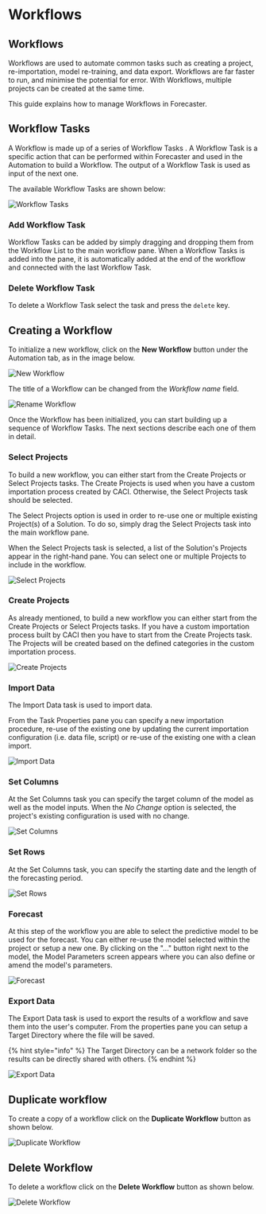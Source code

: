 # Workflows


## Workflows

Workflows are used to automate common tasks such as creating a project, re-importation, model re-training, and data export. Workflows are far faster to run, and minimise the potential for error. With Workflows, multiple projects can be created at the same time.

This guide explains how to manage Workflows in Forecaster.


## Workflow Tasks

A Workflow is made up of a series of Workflow Tasks . A Workflow Task is a specific action that can be performed within Forecaster and used in the Automation to build a Workflow. The output of a Workflow Task is used as input of the next one.

The available Workflow Tasks are shown below:

![Workflow Tasks](imgs/Workflows_WorkflowTasks.png) 



### Add Workflow Task

Workflow Tasks can be added by simply dragging and dropping them from the Workflow List to the main workflow pane. When a Workflow Tasks is added into the pane, it is automatically added at the end of the workflow and connected with the last Workflow Task.


### Delete Workflow Task
To delete a Workflow Task select the task and press the `delete` key.


## Creating a Workflow

To initialize a new workflow, click on the **New Workflow** button under the Automation tab, as in the image below.


![New Workflow](imgs/Workflows_NewWorkflow.png)



The title of a Workflow can be changed from the *Workflow name* field.


![Rename Workflow](imgs/Workflows_WorkflowName.png)


Once the Workflow has been initialized, you can start building up a sequence of Workflow Tasks. The next sections describe each one of them in detail.



### Select Projects

To build a new workflow, you can either start from the Create Projects or Select Projects tasks. The Create Projects is used when you have a custom importation process created by CACI. Otherwise, the Select Projects task should be selected.

The Select Projects option is used in order to re-use one or multiple existing Project(s) of a Solution. To do so, simply drag the Select Projects task into the main workflow pane.

When the Select Projects task is selected, a list of the Solution's Projects appear in the right-hand pane. You can select one or multiple Projects to include in the workflow.


![Select Projects](imgs/Workflows_SelectProjects.png)


### Create Projects


As already mentioned, to build a new workflow you can either start from the Create Projects or Select Projects tasks. If you have a custom importation process built by CACI then you have to start from the Create Projects task. The Projects will be created based on the defined categories in the custom importation process.



![Create Projects](imgs/Workflows_CreateProjects.png)


### Import Data

The Import Data task is used to import data.

From the Task Properties pane you can specify a new importation procedure, re-use of the existing one by updating the current importation configuration (i.e. data file, script) or re-use of the existing one with a clean import.

![Import Data](imgs/Workflows_ImportData.png)



### Set Columns

At the Set Columns task you can specify the target column of the model as well as the model inputs. When the *No Change* option is selected, the project's existing configuration is used with no change.

![Set Columns](imgs/Workflows_SetColumns.png)

### Set Rows

At the Set Columns task, you can specify the starting date and the length of the forecasting period.


![Set Rows](imgs/Workflows_SetRows.png)

### Forecast

At this step of the workflow you are able to select the predictive model to be used for the forecast. You can either re-use the model selected within the project or setup a new one. By clicking on the "..." button right next to the model, the Model Parameters screen appears where you can also define or amend the model's parameters.

![Forecast](imgs/Workflows_Forecast.png)


### Export Data

The Export Data task is used to export the results of a workflow and save them into the user's computer. From the properties pane you can setup a Target Directory where the file will be saved.

{% hint style="info" %}
The Target Directory can be a network folder so the results can be directly shared with others.
{% endhint %}

![Export Data](imgs/Workflows_ExportData.png)


## Duplicate workflow

To create a copy of a workflow click on the **Duplicate Workflow** button as shown below.


![Duplicate Workflow](imgs/Workflows_DuplicateWorkflow.png)


## Delete Workflow

To delete a workflow click on the **Delete Workflow** button as shown below.


![Delete Workflow](imgs/Workflows_DeleteWorkflow.png)
